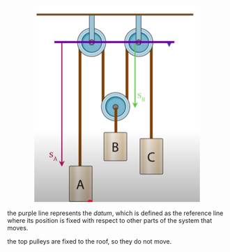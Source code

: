 <center>
	<img src="./images/pulley-datum.png" />
</center>

the purple line represents the _datum_, which is defined as the reference line where its position is fixed with respect to other parts of the system that moves. 

the top pulleys are fixed to the roof, so they do not move.